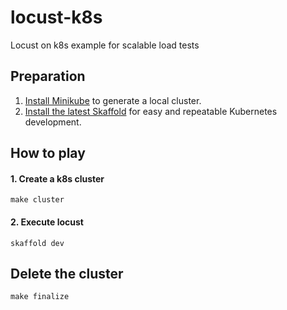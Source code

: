 # locust-k8s
Locust on k8s example for scalable load tests

## Preparation
1. [Install Minikube](https://minikube.sigs.k8s.io/docs/start/) to generate a local cluster.
2. [Install the latest Skaffold](https://github.com/GoogleContainerTools/skaffold/releases) for easy and repeatable Kubernetes development.

## How to play

#### 1. Create a k8s cluster
```
make cluster
```

#### 2. Execute locust
```
skaffold dev
```

## Delete the cluster
```
make finalize
```
